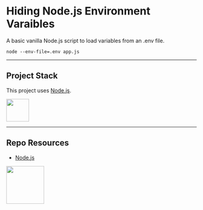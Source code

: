 # Hiding Node.js Environment Varaibles

A basic vanilla Node.js script to load variables from an .env file.

```nodejs
node --env-file=.env app.js
```

---

## Project Stack

This project uses [Node.js](https://nodejs.org/).

<img src="https://console.codeadam.ca/api/image/nodejs" width="60"> 

---

## Repo Resources

- [Node.js](https://nodejs.org/)

<a href="https://codeadam.ca">
<img src="https://codeadam.ca/images/code-block.png" width="100">
</a>
